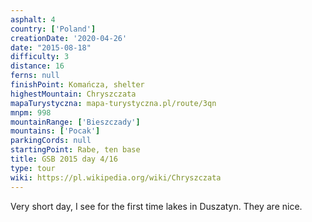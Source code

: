 ```yaml
---
asphalt: 4
country: ['Poland']
creationDate: '2020-04-26'
date: "2015-08-18"
difficulty: 3
distance: 16
ferns: null
finishPoint: Komańcza, shelter
highestMountain: Chryszczata
mapaTurystyczna: mapa-turystyczna.pl/route/3qn
mnpm: 998
mountainRange: ['Bieszczady']
mountains: ['Pocak']
parkingCords: null
startingPoint: Rabe, ten base
title: GSB 2015 day 4/16
type: tour
wiki: https://pl.wikipedia.org/wiki/Chryszczata
---
```


Very short day, I see for the first time lakes in Duszatyn. They are nice.
